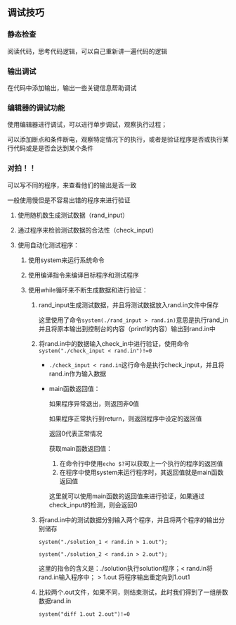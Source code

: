 ## 调试技巧

### 静态检查

阅读代码，思考代码逻辑，可以自己重新讲一遍代码的逻辑

### 输出调试

在代码中添加输出，输出一些关键信息帮助调试

### 编辑器的调试功能

使用编辑器进行调试，可以进行单步调试，观察执行过程；

可以添加断点和条件断电，观察特定情况下的执行，或者是验证程序是否或执行某行代码或是是否会达到某个条件

### 对拍！！

可以写不同的程序，来查看他们的输出是否一致

一般使用慢但是不容易出错的程序来进行验证

1. 使用随机数生成测试数据（rand_input）

2. 通过程序来检验测试数据的合法性（check_input）

3. 使用自动化测试程序：

   1. 使用system来运行系统命令

   2. 使用编译指令来编译目标程序和测试程序

   3. 使用while循环来不断生成数据和进行验证：

      1. rand_input生成测试数据，并且将测试数据放入rand.in文件中保存

         这里使用了命令`system(./rand_input > rand.in)`意思是执行rand_in并且将原本输出到控制台的内容（printf的内容）输出到rand.in中

      2. 将rand.in中的数据输入check_in中进行验证，使用命令`system("./check_input < rand.in")!=0`

         * `./check_input < rand.in`这行命令是执行check_input，并且将rand.in作为输入数据

         * main函数返回值：

           如果程序异常退出，则返回非0值

           如果程序正常执行到return，则返回程序中设定的返回值

           返回0代表正常情况

           获取main函数返回值：

           1. 在命令行中使用`echo $?`可以获取上一个执行的程序的返回值
           2. 在程序中使用system来运行程序时，其返回值就是main函数返回值

           这里就可以使用main函数的返回值来进行验证，如果通过check_input的检测，则会返回0

      3. 将rand.in中的测试数据分别输入两个程序，并且将两个程序的输出分别储存

         `system("./solution_1 < rand.in > 1.out");`

         `system("./solution_2 < rand.in > 2.out");`

         这里的指令的含义是：./solution执行solution程序；< rand.in将rand.in输入程序中； > 1.out 将程序输出重定向到1.out1

      4. 比较两个.out文件，如果不同，则结束测试，此时我们得到了一组册数数据rand.in

         `system("diff 1.out 2.out")!=0`